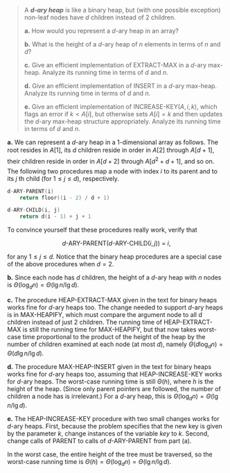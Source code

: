 > A __*$d$-ary heap*__ is like a binary heap, but (with one possible exception) non-leaf nodes have $d$ children instead of $2$ children.
>
> **a.** How would you represent a $d$-ary heap in an array?
>
> **b.** What is the height of a $d$-ary heap of $n$ elements in terms of $n$ and $d$?
>
> **c.** Give an efficient implementation of $\text{EXTRACT-MAX}$ in a $d$-ary max-heap. Analyze its running time in terms of $d$ and $n$.
>
> **d.** Give an efficient implementation of $\text{INSERT}$ in a $d$-ary max-heap. Analyze its running time in terms of $d$ and $n$.
>
> **e.** Give an efficient implementation of $\text{INCREASE-KEY}(A, i, k)$, which flags an error if $k < A[i]$, but otherwise sets $A[i] = k$ and then updates the $d$-ary max-heap structure appropriately. Analyze its running time in terms of $d$ and $n$.

**a.** We can represent a $d$-ary heap in a $1$-dimensional array as follows. The root resides in $A[1]$, its $d$ children reside in order in $A[2]$ through $A[d + 1]$, their children reside in order in $A[d + 2]$ through $A[d^2 + d + 1]$, and so on. The following two procedures map a node with index $i$ to its parent and to its $j$ th child (for $1 \le j \le d$), respectively.

```cpp
d-ARY-PARENT(i)
    return floor((i - 2) / d + 1)
```

```cpp
d-ARY-CHILD(i, j)
    return d(i - 1) + j + 1
```

To convince yourself that these procedures really work, verify that

$$\text{$d$-ARY-PARENT($d$-ARY-CHILD($i, j$)) = $i$},$$

for any $1 \le j \le d$. Notice that the binary heap procedures are a special case of the above procedures when $d = 2$.

**b.** Since each node has $d$ children, the height of a $d$-ary heap with $n$ nodes is $\Theta(\log_d n) = \Theta(\lg n / \lg d)$.

**c.** The procedure $\text{HEAP-EXTRACT-MAX}$ given in the text for binary heaps works fine for $d$-ary heaps too. The change needed to support $d$-ary heaps is in $\text{MAX-HEAPIFY}$, which must compare the argument node to all d children instead of just $2$ children. The running time of $\text{HEAP-EXTRACT-MAX}$ is still the running time for $\text{MAX-HEAPIFY}$, but that now takes worst-case time proportional to the product of the height of the heap by the number of children examined at each node (at most $d$), namely $\Theta(d \log_d n) = \Theta(d\lg n / \lg d)$.

**d.** The procedure $\text{MAX-HEAP-INSERT}$ given in the text for binary heaps works fine for $d$-ary heaps too, assuming that $\text{HEAP-INCREASE-KEY}$ works for $d$-ary heaps. The worst-case running time is still $\Theta(h)$, where $h$ is the height of the heap. (Since only parent pointers are followed, the number of children a node has is irrelevant.) For a $d$-ary heap, this is $\Theta(\log_d n) = \Theta(\lg n / \lg d)$.

**e.** The $\text{HEAP-INCREASE-KEY}$ procedure with two small changes works for $d$-ary heaps. First, because the problem specifies that the new key is given by the parameter $k$, change instances of the variable $key$ to $k$. Second, change calls of $\text{PARENT}$ to calls of $d\text{-ARY-PARENT}$ from part (a).

In the worst case, the entire height of the tree must be traversed, so the worst-case running time is $\Theta(h) = \Theta(\log_d n) = \Theta(\lg n / \lg d)$.
